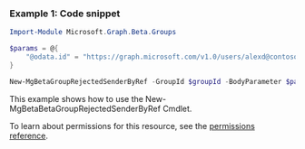 ### Example 1: Code snippet

```powershellImport-Module Microsoft.Graph.Beta.Groups

$params = @{
	"@odata.id" = "https://graph.microsoft.com/v1.0/users/alexd@contoso.com"
}

New-MgBetaGroupRejectedSenderByRef -GroupId $groupId -BodyParameter $params
```
This example shows how to use the New-MgBetaBetaGroupRejectedSenderByRef Cmdlet.
To learn about permissions for this resource, see the [permissions reference](/graph/permissions-reference).

